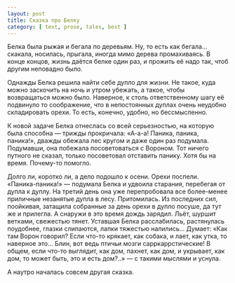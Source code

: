 ```yaml
---
layout: post
title: Сказка про Белку
category: [ text, prose, tales, best ]
---
```

Белка была рыжая и бегала по деревьям. Ну, то есть как бегала... скакала, носилась, прыгала, иногда мимо дерева промахиваясь.
В конце концов, жизнь даётся белке один раз, и прожить её надо так, чтоб другим неповадно было.

<!--more-->

Однажды Белка решила найти себе дупло для жизни. Не такое, куда можно заскочить на ночь и утром убежать, а такое, чтобы возвращаться
можно было. Наверное, к столь ответственному шагу её подвинуло то соображение, что в непостоянных дуплах очень неудобно складировать
орехи. То есть, конечно, удобно, но бессмысленно.

К новой задаче Белка отнеслась со всей серьезностью, на которую была способна — трижды прокричала: «А-а-а! Паника, паника, паника!»,
дважды обежала лес кругом и даже один раз подумала. Подумавши, она побежала посоветоваться с Вороном. Тот ничего путного не сказал,
только посоветовал отставить панику. Хотя бы на время. Почему-то помогло.

Долго ли, коротко ли, а дело подошло к осени. Орехи поспели. «Паника-паника!» — подумала Белка и удвоила старания, перебегая от дупла
к дуплу. На третий день она уже перепробовала все более-менее приличные незанятые дупла в лесу. Притомилась. Из последних сил,
поойкивая, затащила собранные за день орехи в дупло посуше, да тут же и прилегла. А снаружи в это время дождь зарядил. Льёт, шуршит
ветками, свежестью тянет. Уставшая Белка расслабилась, растянулась поудобнее, глазки слипаются, лапки тяжестью налились...
Думает: «Как там Ворон говорил? Если что-то крякает, как собака, и лает, как утка, то наверное это... Блин, вот ведь птичьи мозги
сарркаррстические! В общем, если что-то выглядит, как дом, пахнет, как дом, и укрывает, как дом, то может быть, это и есть дом?..» —
с такими мыслями и уснула.

А наутро началась совсем другая сказка.
